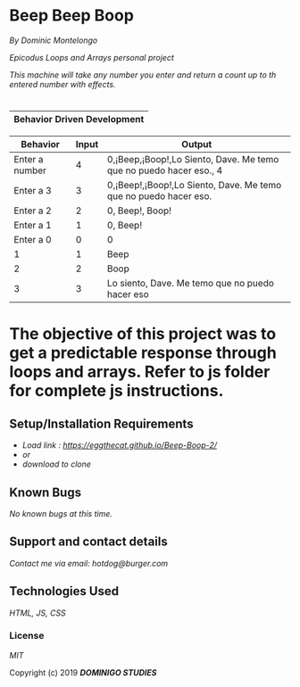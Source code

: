 # Beep Beep Boop
_By Dominic Montelongo_

_Epicodus Loops and Arrays personal project_

_This machine will take any number you enter and return a count up to th entered number with effects._
#

| Behavior Driven Development |
|-----------------------------|

| Behavior | Input | Output|
|----------|-------|-------|
|Enter a number| 4| 0,¡Beep,¡Boop!,Lo Siento, Dave. Me temo que no puedo hacer eso., 4|
|Enter a 3 | 3 | 0,¡Beep!,¡Boop!,Lo Siento, Dave. Me temo que no puedo hacer eso.
| Enter a 2 | 2 | 0, Beep!, Boop! |
|Enter a 1| 1| 0, Beep!|
|Enter a 0| 0 | 0|
|1	| 1| Beep
|2|2|Boop|
|3|3| Lo siento, Dave. Me temo que no puedo hacer eso|

# The objective of this project was to get a predictable response through loops and arrays.  Refer to js folder for complete js instructions.
## Setup/Installation Requirements

* _Load link :  https://eggthecat.github.io/Beep-Boop-2/_
* _or_
* _download to clone_

## Known Bugs

_No known bugs at this time._

## Support and contact details

_Contact me via email: hotdog@burger.com_

## Technologies Used

_HTML, JS, CSS_

### License

*MIT*

Copyright (c) 2019 **_DOMINIGO STUDIES_**
